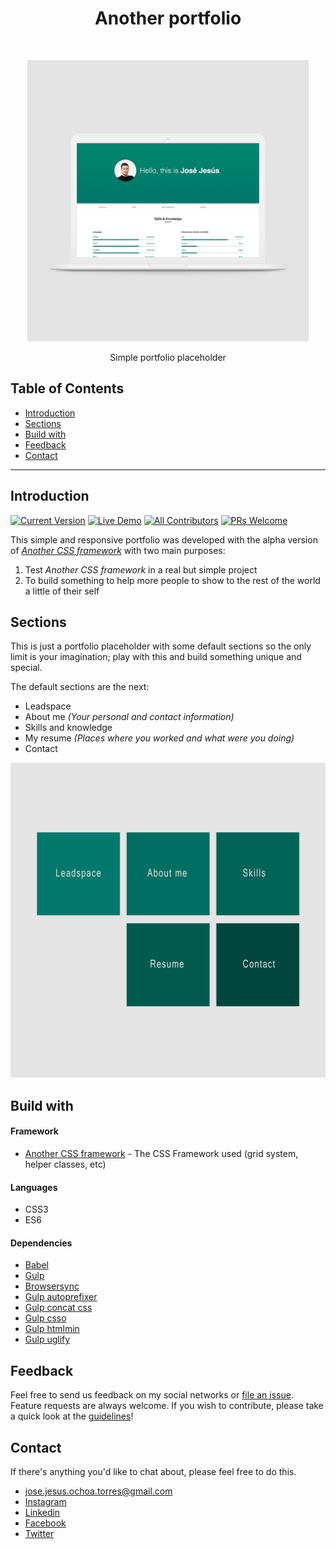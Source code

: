<h1 align="center"> Another portfolio </h1> <br>
<p align="center">
  <a href="https://josejesusochoatorres.github.io/portfolio/">
    <img alt="Portfolio screencapture" title="Portfolio screencapture" src="https://raw.githubusercontent.com/JoseJesusOchoaTorres/Files/master/readme-image.png" width="450">
  </a>
</p>

<p align="center">
  Simple portfolio placeholder
</p>


## Table of Contents

- [Introduction](#introduction)
- [Sections](#sections)
- [Build with](#build-with)
- [Feedback](#feedback)
- [Contact](#contact)

---

## Introduction

[![Current Version](https://img.shields.io/badge/version-0.0.9-green.svg)](https://github.com/JoseJesusOchoaTorres/portfolio) 
[![Live Demo](https://img.shields.io/badge/demo-online-green.svg)](https://josejesusochoatorres.github.io/portfolio/)
[![All Contributors](https://img.shields.io/badge/all_contributors-1-green.svg?style=flat-square)](./CONTRIBUTORS.md)
[![PRs Welcome](https://img.shields.io/badge/PRs-welcome-green.svg?style=flat-square)](https://github.com/JoseJesusOchoaTorres/portfolio/pulls)

This simple and responsive portfolio was developed with the alpha version of *[Another CSS framework](#)* with two main purposes:

1. Test *Another CSS framework* in a real but simple project
2. To build something to help more people to show to the rest of the world a little of their self


## Sections

This is just a portfolio placeholder with some default sections so the only limit is your imagination; play with this and build something unique and special.

The default sections are the next: 

* Leadspace
* About me *(Your personal and contact information)*
* Skills and knowledge
* My resume *(Places where you worked and what were you doing)*
* Contact

<p align="center">
  <img src = "https://raw.githubusercontent.com/JoseJesusOchoaTorres/Files/master/sections.png" width=700>
</p>


## Build with

#### Framework

* [Another CSS framework](#) - The CSS Framework used (grid system, helper classes, etc)


#### Languages

* CSS3
* ES6


#### Dependencies

* [Babel](https://babeljs.io/)
* [Gulp](https://gulpjs.com/)
* [Browsersync](https://browsersync.io)
* [Gulp autoprefixer](https://www.npmjs.com/package/gulp-autoprefixer)
* [Gulp concat css](https://www.npmjs.com/package/gulp-concat-css)
* [Gulp csso](https://www.npmjs.com/package/gulp-csso)
* [Gulp htmlmin](https://www.npmjs.com/package/gulp-htmlmin)
* [Gulp uglify](https://www.npmjs.com/package/gulp-uglify)



## Feedback

Feel free to send us feedback on my social networks or [file an issue](https://github.com/JoseJesusOchoaTorres/portfolio/issues/new). Feature requests are always welcome. If you wish to contribute, please take a quick look at the [guidelines](./CONTRIBUTING.md)!


## Contact

If there's anything you'd like to chat about, please feel free to do this.

* [jose.jesus.ochoa.torres@gmail.com](mailto:jose.jesus.ochoa.torres@gmail.com)
* [Instagram](https://www.instagram.com/)
* [Linkedin](https://www.linkedin.com/in/octojose/)
* [Facebook](https://www.facebook.com/jose.jesus.ochoa.torres)
* [Twitter](https://twitter.com/jjot93)